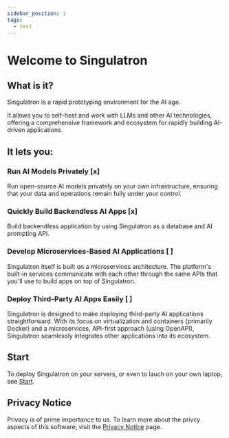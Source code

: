 ```yaml
---
sidebar_position: 1
tags:
  - test
---
```


# Welcome to Singulatron

## What is it?

Singulatron is a rapid prototyping environment for the AI age.

It allows you to self-host and work with LLMs and other AI technologies, offering a comprehensive framework and ecosystem for rapidly building AI-driven applications.

## It lets you:

### Run AI Models Privately [x]

Run open-source AI models privately on your own infrastructure, ensuring that your data and operations remain fully under your control.

### Quickly Build Backendless AI Apps [x]

Build backendless application by using Singulatron as a database and AI prompting API.

### Develop Microservices-Based AI Applications [ ]

Singulatron itself is built on a microservices architecture. The platform's built-in services communicate with each other through the same APIs that you'll use to build apps on top of Singulatron.

### Deploy Third-Party AI Apps Easily [ ]

Singulatron is designed to make deploying third-party AI applications straightforward. With its focus on virtualization and containers (primarily Docker) and a microservices, API-first approach (using OpenAPI), Singulatron seamlessly integrates other applications into its ecosystem.

## Start

To deploy Singulatron on your servers, or even to lauch on your own laptop, see [Start](./category/start/).

## Privacy Notice

Privacy is of prime importance to us. To learn more about the privcy aspects of this software, visit the [Privacy Notice](./privacy-notice) page.
